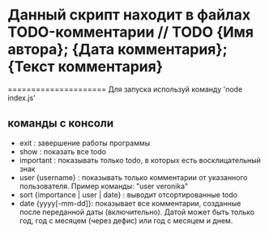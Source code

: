 # Данный скрипт находит в файлах TODO-комментарии // TODO {Имя автора}; {Дата комментария}; {Текст комментария}
=====================
Для запуска используй команду 'node index.js'

## команды с консоли 
* exit : завершение работы программы
* show : показать все todo
* important : показывать только todo, в которых есть восклицательный знак
* user {username} : показывать только комментарии от указанного пользователя. Пример команды: "user veronika"
* sort {importance | user | date} : выводит отсортированные todo
* date {yyyy[-mm-dd]}: показывает все комментарии, созданные после переданной даты (включительно). Датой может быть только год, год с месяцем (через дефис) или год с месяцем и днем.

